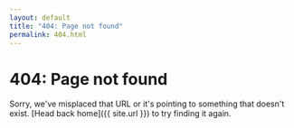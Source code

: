 ```yaml
---
layout: default
title: "404: Page not found"
permalink: 404.html
---
```


<a onclick="modeSwitcher()" style="margin-left: auto; order: 2; display:none"><img src="{{ site.baseurl }}/public/img/icon/moon.svg" class="modeSwitcher" id="theme-toggle"></a>

# 404: Page not found
Sorry, we've misplaced that URL or it's pointing to something that doesn't exist. [Head back home]({{ site.url }}) to try finding it again.